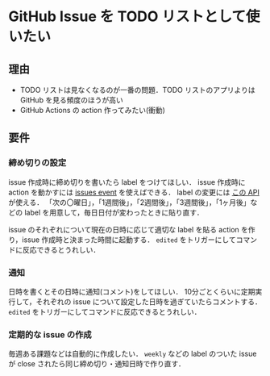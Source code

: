 # GitHub Issue を TODO リストとして使いたい
## 理由
- TODO リストは見なくなるのが一番の問題．TODO リストのアプリよりは GitHub を見る頻度のほうが高い
- GitHub Actions の action 作ってみたい(衝動)

## 要件
### 締め切りの設定
issue 作成時に締め切りを書いたら label をつけてほしい．
issue 作成時に action を動かすには [issues event](https://docs.github.com/en/actions/learn-github-actions/events-that-trigger-workflows#issues) を使えばできる．
label の変更には [この API](https://docs.github.com/en/rest/reference/issues#add-labels-to-an-issue) が使える．
「次の〇曜日」，「1週間後」，「2週間後」，「3週間後」，「1ヶ月後」などの label を用意して，毎日日付が変わったときに貼り直す．

issue のそれぞれについて現在の日時に応じて適切な label を貼る action を作り，issue 作成時と決まった時間に起動する．
`edited` をトリガーにしてコマンドに反応できるとうれしい．

### 通知
日時を書くとその日時に通知(コメント)をしてほしい．
10分ごとくらいに定期実行して，それぞれの issue について設定した日時を過ぎていたらコメントする．
`edited` をトリガーにしてコマンドに反応できるとうれしい．

### 定期的な issue の作成
毎週ある課題などは自動的に作成したい．
`weekly` などの label のついた issue が close されたら同じ締め切り・通知日時で作り直す．
